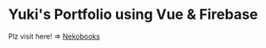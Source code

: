 # Yuki's Portfolio using  Vue & Firebase

Plz visit here! => [Nekobooks](https://pf.nekobooks.com/)
